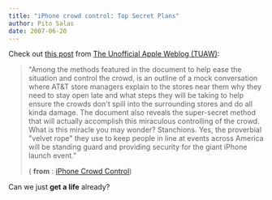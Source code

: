 ```yaml
---
title: "iPhone crowd control: Top Secret Plans"
author: Pito Salas
date: 2007-06-20
---
```




Check out [this
post](<http://feeds.tuaw.com/~r/weblogsinc/tuaw/~3/126525047/>) from [The
Unofficial Apple Weblog (TUAW)](<http://www.tuaw.com>):

> "Among the methods featured in the document to help ease the situation and
> control the crowd, is an outline of a mock conversation where AT&T store
> managers explain to the stores near them why they need to stay open late and
> what steps they will be taking to help ensure the crowds don't spill into
> the surrounding stores and do all kinda damage. The document also reveals
> the super-secret method that will actually accomplish this miraculous
> controlling of the crowd. What is this miracle you may wonder? Stanchions.
> Yes, the proverbial "velvet rope" they use to keep people in line at events
> across America will be standing guard and providing security for the giant
> iPhone launch event."
>
> ( **from** : [iPhone Crowd
> Control](<http://feeds.tuaw.com/~r/weblogsinc/tuaw/~3/126525047/>))

Can we just **get a life** already?


